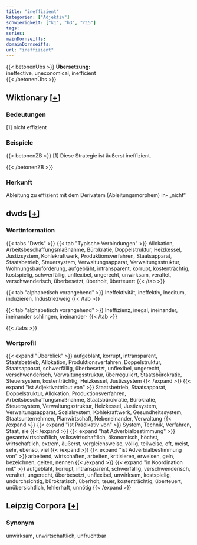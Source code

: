 ```yaml
---
title: "ineffizient"
kategorien: ["Adjektiv"]
schwierigkeit: ["k1", "h3", "r15"]
tags:
series:
mainDornseiffs:
domainDornseiffs:
url: "ineffizient"
---
```


{{< betonenÜbs >}}
**Übersetzung:**  
ineffective, uneconomical, inefficient  
{{< /betonenÜbs >}}

## Wiktionary [[+](https://de.wiktionary.org/wiki/ineffizient)]

### Bedeutungen
[1] nicht effizient  

### Beispiele
{{< betonenZB >}}
[1] Diese Strategie ist äußerst ineffizient.  

{{< /betonenZB >}}
### Herkunft
Ableitung zu effizient mit dem Derivatem (Ableitungsmorphem) in- „nicht“  



## dwds [[+](https://www.dwds.de/wb/ineffizient)]

### Wortinformation
{{< tabs "Dwds" >}}
{{< tab "Typische Verbindungen" >}}
Allokation, Arbeitsbeschaffungsmaßnahme, Bürokratie, Doppelstruktur, Heizkessel, Justizsystem, Kohlekraftwerk, Produktionsverfahren, Staatsapparat, Staatsbetrieb, Steuersystem, Verwaltungsapparat, Verwaltungsstruktur, Wohnungsbauförderung, aufgebläht, intransparent, korrupt, kostenträchtig, kostspielig, schwerfällig, unflexibel, ungerecht, unwirksam, veraltet, verschwenderisch, überbesetzt, überholt, überteuert
{{< /tab >}}

{{< tab "alphabetisch vorangehend" >}}
Ineffektivität, ineffektiv, Ineditum, induzieren, Industriezweig
{{< /tab >}}

{{< tab "alphabetisch vorangehend" >}}
Ineffizienz, inegal, ineinander, ineinander schlingen, ineinander-
{{< /tab >}}

{{< /tabs >}}

### Wortprofil
{{< expand "Überblick" >}} aufgebläht, korrupt, intransparent, Staatsbetrieb, Allokation, Produktionsverfahren, Doppelstruktur, Staatsapparat, schwerfällig, überbesetzt, unflexibel, ungerecht, verschwenderisch, Verwaltungsstruktur, überreguliert, Staatsbürokratie, Steuersystem, kostenträchtig, Heizkessel, Justizsystem {{< /expand >}}
{{< expand "ist Adjektivattribut von" >}} Staatsbetrieb, Staatsapparat, Doppelstruktur, Allokation, Produktionsverfahren, Arbeitsbeschaffungsmaßnahme, Staatsbürokratie, Bürokratie, Steuersystem, Verwaltungsstruktur, Heizkessel, Justizsystem, Verwaltungsapparat, Sozialsystem, Kohlekraftwerk, Gesundheitssystem, Staatsunternehmen, Planwirtschaft, Nebeneinander, Verwaltung {{< /expand >}}
{{< expand "ist Prädikativ von" >}} System, Technik, Verfahren, Staat, sie {{< /expand >}}
{{< expand "hat Adverbialbestimmung" >}} gesamtwirtschaftlich, volkswirtschaftlich, ökonomisch, höchst, wirtschaftlich, extrem, äußerst, vergleichsweise, völlig, teilweise, oft, meist, sehr, ebenso, viel {{< /expand >}}
{{< expand "ist Adverbialbestimmung von" >}} arbeitend, wirtschaften, arbeiten, kritisieren, erweisen, geln, bezeichnen, gelten, nennen {{< /expand >}}
{{< expand "in Koordination mit" >}} aufgebläht, korrupt, intransparent, schwerfällig, verschwenderisch, veraltet, ungerecht, überbesetzt, unflexibel, unwirksam, kostspielig, undurchsichtig, bürokratisch, überholt, teuer, kostenträchtig, überteuert, unübersichtlich, fehlerhaft, unnötig {{< /expand >}}

## Leipzig Corpora [[+](https://corpora.uni-leipzig.de/en/res?word=ineffizient&corpusId=deu_newscrawl-public_2018)]


### Synonym
unwirksam, unwirtschaftlich, unfruchtbar

